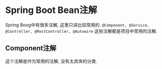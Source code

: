 # Spring Boot Bean注解

Spring Boog中有很多注解, 这里只讲比较常用的. `@Component, @Service, @Controller, @RestController, @Autowire` 这些注解都是项目中常用的注解.

## Component注解

这个注解是作为常用的注解, 没有太具体的分类.